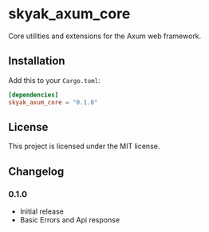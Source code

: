 # skyak_axum_core

Core utilities and extensions for the Axum web framework.

## Installation

Add this to your `Cargo.toml`:

```toml
[dependencies]
skyak_axum_core = "0.1.0"
```

## License

This project is licensed under the MIT license.

## Changelog

### 0.1.0

- Initial release
- Basic Errors and Api response
